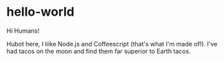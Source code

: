 # hello-world

Hi Humans!

Hubot here, I liike Node.js and Coffeescript (that's what I'm made of!).
I've had tacos on the moon and find them far superior to Earth tacos.
